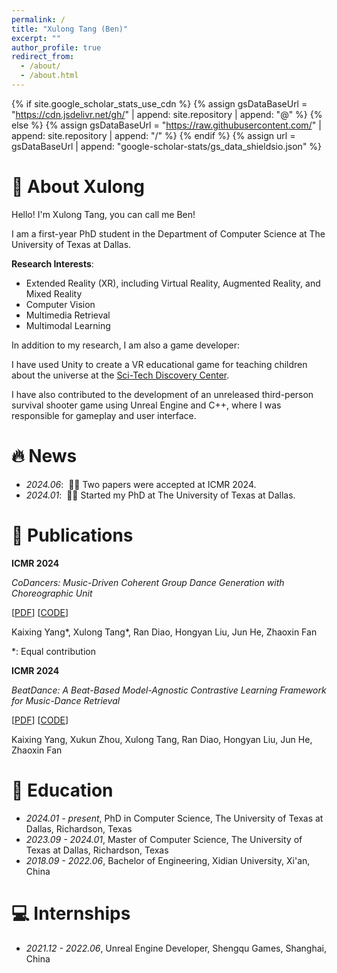 ```yaml
---
permalink: /
title: "Xulong Tang (Ben)"
excerpt: ""
author_profile: true
redirect_from: 
  - /about/
  - /about.html
---
```


{% if site.google_scholar_stats_use_cdn %}
{% assign gsDataBaseUrl = "https://cdn.jsdelivr.net/gh/" | append: site.repository | append: "@" %}
{% else %}
{% assign gsDataBaseUrl = "https://raw.githubusercontent.com/" | append: site.repository | append: "/" %}
{% endif %}
{% assign url = gsDataBaseUrl | append: "google-scholar-stats/gs_data_shieldsio.json" %}

<span class='anchor' id='about-me'></span>

# 🐲 About Xulong
Hello! I'm Xulong Tang, you can call me Ben!

I am a first-year PhD student in the Department of Computer Science at The University of Texas at Dallas.

**Research Interests**: 
- Extended Reality (XR), including Virtual Reality, Augmented Reality, and Mixed Reality
- Computer Vision
- Multimedia Retrieval
- Multimodal Learning

In addition to my research, I am also a game developer:

I have used Unity to create a VR educational game for teaching children about the universe at the [Sci-Tech Discovery Center](https://mindstretchingfun.org/). 

I have also contributed to the development of an unreleased third-person survival shooter game using Unreal Engine and C++, where I was responsible for gameplay and user interface.

# 🔥 News
- *2024.06*: &nbsp;🎉🎉 Two papers were accepted at ICMR 2024.
- *2024.01*: &nbsp;🎉🎉 Started my PhD at The University of Texas at Dallas.


# 📝 Publications 

**ICMR 2024**

*CoDancers: Music-Driven Coherent Group Dance Generation with Choreographic Unit*

[[PDF](https://dl.acm.org/doi/abs/10.1145/3652583.3657998)]
[[CODE](https://github.com/XulongT/CoDancers)]

Kaixing Yang\*, Xulong Tang\*, Ran Diao, Hongyan Liu, Jun He, Zhaoxin Fan

\*: Equal contribution


**ICMR 2024**

*BeatDance: A Beat-Based Model-Agnostic Contrastive Learning Framework for Music-Dance Retrieval*

[[PDF](https://dl.acm.org/doi/abs/10.1145/3652583.3658045)]
[[CODE](https://github.com/XulongT/BeatDance)]

Kaixing Yang, Xukun Zhou, Xulong Tang, Ran Diao, Hongyan Liu, Jun He, Zhaoxin Fan

# 📖 Education
- *2024.01 - present*, PhD in Computer Science, The University of Texas at Dallas, Richardson, Texas
- *2023.09 - 2024.01*, Master of Computer Science, The University of Texas at Dallas, Richardson, Texas
- *2018.09 - 2022.06*, Bachelor of Engineering, Xidian University, Xi'an, China



# 💻 Internships
- *2021.12 - 2022.06*, Unreal Engine Developer, Shengqu Games, Shanghai, China
